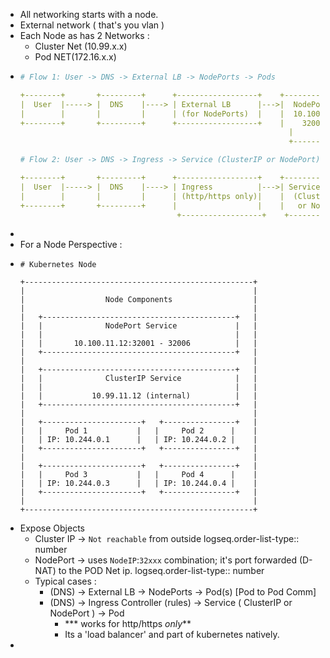 - All networking starts with a node.
- External network ( that's you vlan )
- Each Node as has 2 Networks :
	- Cluster Net (10.99.x.x)
	- Pod NET(172.16.x.x)
- ``` yaml 
  # Flow 1: User -> DNS -> External LB -> NodePorts -> Pods
  
  +--------+       +---------+      +------------------+    +------------------+      +-------------+
  |  User  |-----> |  DNS    |----> | External LB      |--->|  NodePort        |----->|   Pods      |
  |        |       |         |      | (for NodePorts)  |    |  10.100.11.12    |      |   1 - 6     |
  +--------+       +---------+      +------------------+    |    32001 - 32006 |      +-------------+
                                                              |                |
                                                              +----------------+
  
  # Flow 2: User -> DNS -> Ingress -> Service (ClusterIP or NodePort) -> Pods
  
  +--------+       +---------+      +------------------+    +------------------+      +-------------+
  |  User  |-----> |  DNS    |----> | Ingress          |--->| Service          |----->|   Pods      |
  |        |       |         |      | (http/https only)|    |  (ClusterIP      |      |   1 - 6     |
  +--------+       +---------+      |                  |    |   or NodePort)   |      +-------------+
                                     +------------------+    +------------------+
  ```
-
- For a Node Perspective :
- ```Node
  # Kubernetes Node
  
  +---------------------------------------------------+
  |                                                   |
  |                  Node Components                  |
  |                                                   |
  |   +-------------------------------------------+   |
  |   |              NodePort Service             |   |
  |   |                                           |   |
  |   |       10.100.11.12:32001 - 32006          |   |
  |   +-------------------------------------------+   |
  |                                                   |
  |   +-------------------------------------------+   |
  |   |              ClusterIP Service            |   |
  |   |                                           |   |
  |   |           10.99.11.12 (internal)          |   |
  |   +-------------------------------------------+   |
  |                                                   |
  |   +----------------------+   +----------------+   |
  |   |     Pod 1           |   |     Pod 2      |    |
  |   | IP: 10.244.0.1      |   | IP: 10.244.0.2 |    |
  |   +----------------------+   +----------------+   |
  |                                                   |
  |   +----------------------+   +----------------+   |
  |   |     Pod 3           |   |     Pod 4      |    |
  |   | IP: 10.244.0.3      |   | IP: 10.244.0.4 |    |
  |   +----------------------+   +----------------+   |
  |                                                   |
  +---------------------------------------------------+
  ```
- Expose Objects
	- Cluster IP -> `Not reachable` from outside
	  logseq.order-list-type:: number
	- NodePort -> uses `NodeIP`:`32xxx` combination; it's port forwarded (D-NAT) to the POD Net ip.
	  logseq.order-list-type:: number
	- Typical cases :
		- (DNS) -> External LB -> NodePorts -> Pod(s) [Pod to Pod Comm]
		- (DNS) -> Ingress Controller (rules) -> Service ( ClusterIP or NodePort ) -> Pod
			- *** works for http/https *only***
			- Its a 'load balancer' and part of kubernetes natively.
-